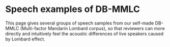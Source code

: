 # Speech examples of DB-MMLC

This page gives several groups of speech samples from our self-made DB-MMLC (Multi-factor Mandarin Lombard corpus), so that reviewers can more directly and intuitively feel the acoustic differences of live speakers caused by Lombard effect.